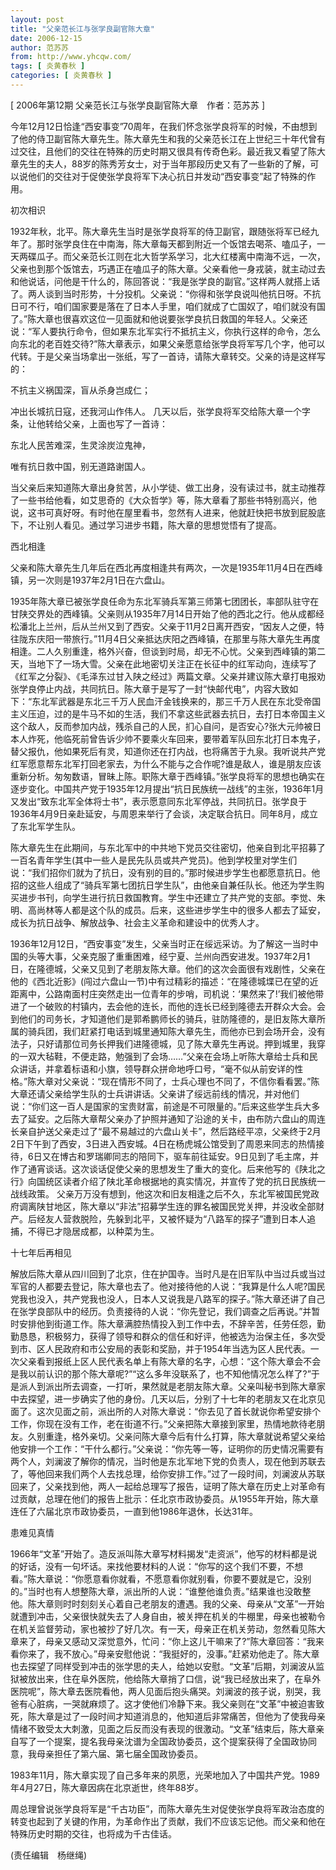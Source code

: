 ```yaml
---
layout: post
title: "父亲范长江与张学良副官陈大章"
date: 2006-12-15
author: 范苏苏
from: http://www.yhcqw.com/
tags: [ 炎黄春秋 ]
categories: [ 炎黄春秋 ]
---
```



[ 2006年第12期 父亲范长江与张学良副官陈大章　作者：范苏苏 ]


今年12月12日恰逢“西安事变”70周年，在我们怀念张学良将军的时候，不由想到了他的侍卫副官陈大章先生。陈大章先生和我的父亲范长江在上世纪三十年代曾有过交往，且他们的交往在特殊的历史时期又很具有传奇色彩。最近我又看望了陈大章先生的夫人，88岁的陈秀芳女士，对于当年那段历史又有了一些新的了解，可以说他们的交往对于促使张学良将军下决心抗日并发动“西安事变”起了特殊的作用。

初次相识


1932年秋，北平。陈大章先生当时是张学良将军的侍卫副官，跟随张将军已经九年了。那时张学良住在中南海，陈大章每天都到附近一个饭馆去喝茶、嗑瓜子，一天两碟瓜子。而父亲范长江则在北大哲学系学习，北大红楼离中南海不远，一次，父亲也到那个饭馆去，巧遇正在嗑瓜子的陈大章。父亲看他一身戎装，就主动过去和他说话，问他是干什么的，陈回答说：“我是张学良的副官。”这样两人就搭上话了。两人谈到当时形势，十分投机。父亲说：“你得和张学良说叫他抗日呀。不抗日可不行，咱们国家要是落在了日本人手里，咱们就成了亡国奴了，咱们就没有国了。”陈大章也很喜欢这位一见面就和他说要张学良抗日救国的年轻人。父亲还说：“军人要执行命令，但如果东北军实行不抵抗主义，你执行这样的命令，怎么向东北的老百姓交待?”陈大章表示，如果父亲愿意给张学良将军写几个字，他可以代转。于是父亲当场拿出一张纸，写了一首诗，请陈大章转交。父亲的诗是这样写的：

不抗主义祸国深，盲从杀身岂成仁；

冲出长城抗日寇，还我河山作伟人。 几天以后，张学良将军交给陈大章一个字条，让他转给父亲，上面也写了一首诗：

东北人民苦难深，生灵涂炭泣鬼神，

唯有抗日救中国，别无道路谢国人。


当父亲后来知道陈大章出身贫苦，从小学徒、做工出身，没有读过书，就主动推荐了一些书给他看，如艾思奇的《大众哲学》等，陈大章看了那些书特别高兴，他说，这书可真好呀。有时他在屋里看书，忽然有人进来，他就赶快把书放到屁股底下，不让别人看见。通过学习进步书籍，陈大章的思想觉悟有了提高。

西北相逢

父亲和陈大章先生几年后在西北再度相逢共有两次，一次是1935年11月4日在西峰镇，另一次则是1937年2月1日在六盘山。


1935年陈大章已被张学良任命为东北军骑兵军第三师第七团团长，率部队驻守在甘陕交界处的西峰镇。父亲则从1935年7月14日开始了他的西北之行。他从成都经松潘北上兰州，后从兰州又到了西安。父亲于11月2日离开西安，“因友人之便，特往陇东庆阳一带旅行。”11月4日父亲抵达庆阳之西峰镇，在那里与陈大章先生再度相逢。二人久别重逢，格外兴奋，但谈到时局，却无不心忧。父亲到西峰镇的第二天，当地下了一场大雪。父亲在此地密切关注正在长征中的红军动向，连续写了《红军之分裂》、《毛泽东过甘入陕之经过》两篇文章。父亲并建议陈大章打电报劝张学良停止内战，共同抗日。陈大章于是写了一封“快邮代电”，内容大致如下：“东北军武器是东北三千万人民血汗金钱换来的，那三千万人民在东北受帝国主义压迫，过的是牛马不如的生活，我们不拿这些武器去抗日，去打日本帝国主义这个敌人，反而参加内战，残杀自己的人民，扪心自问，是否安心?张大元帅被日本人炸死，他临死前曾告诉少帅不要乘火车回来，要带着军队回东北打日本鬼子，替父报仇，他如果死后有灵，知道你还在打内战，也将痛苦于九泉。我听说共产党红军愿意帮东北军打回老家去，为什么不能与之合作呢?谁是敌人，谁是朋友应该重新分析。匆匆数语，冒昧上陈。职陈大章于西峰镇。”张学良将军的思想也确实在逐步变化。中国共产党于1935年12月提出“抗日民族统一战线”的主张，1936年1月又发出“致东北军全体将士书”，表示愿意同东北军停战，共同抗日。张学良于1936年4月9日亲赴延安，与周恩来举行了会谈，决定联合抗日。同年8月，成立了东北军学生队。


陈大章先生在此期间，与东北军中的中共地下党员交往密切，他亲自到北平招募了一百名青年学生(其中一些人是民先队员或共产党员)。他到学校里对学生们说：“我们招你们就为了抗日，没有别的目的。”那时候进步学生也都愿意抗日。他招的这些人组成了“骑兵军第七团抗日学生队”，由他亲自兼任队长。他还为学生购买进步书刊，向学生进行抗日救国教育。学生中还建立了共产党的支部。李觉、朱明、高尚林等人都是这个队的成员。后来，这些进步学生中的很多人都去了延安，成长为抗日战争、解放战争、社会主义革命和建设中的优秀人才。


1936年12月12日，“西安事变”发生，父亲当时正在绥远采访。为了解这一当时中国的头等大事，父亲克服了重重困难，经宁夏、兰州向西安进发。1937年2月1日，在隆德城，父亲又见到了老朋友陈大章。他们的这次会面很有戏剧性，父亲在他的《西北近影》(闯过六盘山一节)中有过精彩的描述：“在隆德城堞已在望的近距离中，公路南面村庄突然走出一位青年的步哨，司机说：‘果然来了!’我们被他带进了一个破败的村镇内，去会他的连长，而他的连长已经到隆德去开群众大会。会到他们的司务长，才知道他们是郭希鹏师长的骑兵，驻防隆德的，是旧友陈大章所属的骑兵团，我们赶紧打电话到城里通知陈大章先生，而他亦已到会场开会，没有法子，只好请那位司务长押我们进隆德城，见了陈大章先生再说。押到城里，我穿的一双大毡鞋，不便走路，勉强到了会场……”父亲在会场上听陈大章给士兵和民众讲话，并拿着标语和小旗，领导群众拼命地呼口号，“毫不似从前安详的性格。”陈大章对父亲说：“现在情形不同了，士兵心理也不同了，不信你看看罢。”陈大章还请父亲给学生队的士兵讲讲话。父亲讲了绥远前线的情况，并对他们说：“你们这一百人是国家的宝贵财富，前途是不可限量的。”后来这些学生兵大多去了延安。之后陈大章帮父亲办了护照并通知了沿途的关卡，由布防六盘山的周连长亲自护送父亲走过了“最不易越过的六盘山关卡”，然后路经平凉，父亲终于2月2日下午到了西安，3日进入西安城。4日在杨虎城公馆受到了周恩来同志的热情接待，6日又在博古和罗瑞卿同志的陪同下，驱车前往延安。9日见到了毛主席，并作了通宵谈话。这次谈话促使父亲的思想发生了重大的变化。后来他写的《陕北之行》向国统区读者介绍了陕北革命根据地的真实情况，并宣传了党的抗日民族统一战线政策。 
父亲万万没有想到，他这次和旧友相逢之后不久，东北军被国民党政府调离陕甘地区，陈大章以“非法”招募学生连的罪名被国民党关押，并没收全部财产。后经友人营救脱险，先躲到北平，又被怀疑为“八路军的探子”遭到日本人追捕，不得已才隐居成都，以种菜为生。

十七年后再相见


解放后陈大章从四川回到了北京，住在护国寺。当时凡是在旧军队中当过兵或当过军官的人都要去登记，陈大章也去了。他对接待他的人说：“我算是什么人呢?国民党我也没入，共产党我也没人，日本人又说我是八路军的探子。”陈大章还讲了自己在张学良部队中的经历。负责接待的人说：“你先登记，我们调查之后再说。”并暂时安排他到街道工作。陈大章满腔热情投入到工作中去，不辞辛苦，任劳任怨，勤勤恳恳，积极努力，获得了领导和群众的信任和好评，他被选为治保主任，多次受到市、区人民政府和市公安局的表彰和奖励，并于1954年当选为区人民代表。一次父亲看到报纸上区人民代表名单上有陈大章的名字，心想：“这个陈大章会不会是我以前认识的那个陈大章呢?”“这么多年没联系了，也不知他情况怎么样了?”于是派人到派出所去调查，一打听，果然就是老朋友陈大章。父亲叫秘书到陈大章家中去探望，进一步确实了他的身份。几天以后，分别了十七年的老朋友又在北京见面了。这次见面之前，派出所的人对陈大章说：“你去见了首长就说你希望安排个工作，你现在没有工作，老在街道不行。”父亲把陈大章接到家里，热情地款待老朋友。久别重逢，格外亲切。父亲问陈大章今后有什么打算，陈大章就说希望父亲给他安排一个工作：“干什么都行。”父亲说：“你先等一等，证明你的历史情况需要有两个人，刘澜波了解你的情况，当时他是东北军地下党的负责人，现在他到苏联去了，等他回来我们两个人去找总理，给你安排工作。”过了一段时间，刘澜波从苏联回来了，父亲找到他，两人一起给总理写了报告，证明了陈大章在历史上对革命有过贡献，总理在他们的报告上批示：任北京市政协委员。从1955年开始，陈大章连任了六届北京市政协委员，一直到他1986年退休，长达31年。

患难见真情


1966年“文革”开始了。造反派叫陈大章写材料揭发“走资派”，他写的材料都是说的好话，没有一句坏话。来找他要材料的人说：“你写的这个我们不要，不想看。”陈大章说：“你愿意看你就看，不愿意看你就别看，你要不要就是它，没别的。”当时也有人想整陈大章，派出所的人说：“谁整他谁负责。”结果谁也没敢整他。陈大章则时时刻刻关心着自己老朋友的遭遇。我的父亲、母亲从“文革”一开始就遭到冲击，父亲很快就失去了人身自由，被关押在机关的牛棚里，母亲也被勒令在机关监督劳动，家也被抄了好几次。有一天，母亲正在机关劳动，忽然看见陈大章来了，母亲又感动又深觉意外，忙问：“你上这儿干嘛来了?”陈大章回答：“我来看你来了，我不放心。”母亲安慰他说：“我挺好的，没事。”赶紧劝他走了。陈大章也去探望了同样受到冲击的张学思的夫人，给她以安慰。“文革”后期，刘澜波从监狱被放出来，住在阜外医院，他给陈大章捎了口信，说“我已经放出来了，在阜外医院呢”，陈大章去医院看他，两人见面后抱头痛哭。刘澜波的孩子说，别哭，我爸有心脏病，一哭就麻烦了。这才使他们冷静下来。我父亲则在“文革”中被迫害致死，陈大章是过了一段时间才知道消息的，他知道后非常痛苦，但他为了使我母亲情绪不致受太大刺激，见面之后反而没有表现的很激动。“文革”结束后，陈大章亲自写了一个提案，提名我母亲沈谱为全国政协委员，这个提案获得了全国政协同意，我母亲担任了第六届、第七届全国政协委员。

1983年11月，陈大章实现了自己多年来的夙愿，光荣地加入了中国共产党。1989年4月27日，陈大章因病在北京逝世，终年88岁。


周总理曾说张学良将军是“千古功臣”，而陈大章先生对促使张学良将军政治态度的转变也起到了关键的作用，为革命作出了贡献，我们不应该忘记他。而父亲和他在特殊历史时期的交往，也将成为千古佳话。

(责任编辑　杨继绳)


